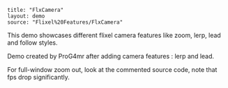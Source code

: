 ```
title: "FlxCamera"
layout: demo
source: "Flixel%20Features/FlxCamera"
```

This demo showcases different flixel camera features like zoom, lerp, lead and follow styles.

Demo created by ProG4mr after adding camera features : lerp and lead.

For full-window zoom out, look at the commented source code, note that fps drop significantly.
